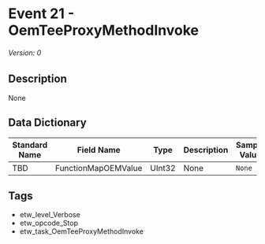 # Event 21 - OemTeeProxyMethodInvoke
###### Version: 0

## Description
None

## Data Dictionary
|Standard Name|Field Name|Type|Description|Sample Value|
|---|---|---|---|---|
|TBD|FunctionMapOEMValue|UInt32|None|`None`|

## Tags
* etw_level_Verbose
* etw_opcode_Stop
* etw_task_OemTeeProxyMethodInvoke